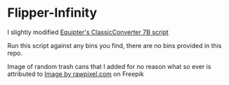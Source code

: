 # Flipper-Infinity

I slightly modified [Equipter's ClassicConverter 7B script](https://github.com/equipter/ClassicConverter/blob/main/7B_Converter.py)  

Run this script against any bins you find, there are no bins provided in this repo.

Image of random trash cans that I added for no reason what so ever is attributed to <a href="https://www.freepik.com/free-photo/set-trash-bins-with-recycle-symbol_3686942.htm#query=bin&position=3&from_view=keyword&track=sph&uuid=f66a7e9f-9c79-4b1b-bb8e-39568b4deb30">Image by rawpixel.com</a> on Freepik 

